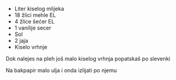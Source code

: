 - Liter kiselog mlijeka
- 18 žlici mehle EL
- 4 žlice šećer EL
- 1 vanilije secer
- Sol
- 2 jaja
- Kiselo vrhnje

Dok nalejes na pleh još malo kiselog vrhnja popatskaš po slevenki

Na bakpapir malo ulja i onda izlijati po njemu